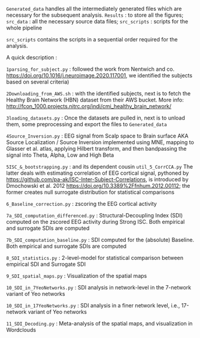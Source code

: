 
`Generated_data` handles all the intermediately generated files which are necessary for the subsequent analysis. `Results` : to store all the figures; `src_data` : all the necessary source data files; `src_scripts` : scripts for the whole pipeline

`src_scripts` contains the scripts in a sequential order required for the analysis.

A quick description : 

`1parsing_for_subject.py` : followed the work from Nentwich and co. https://doi.org/10.1016/j.neuroimage.2020.117001, we identified the subjects based on several criteria)

`2Downloading_from_AWS.sh` : with the identified subjects, next is to fetch the Healthy Brain Network (HBN) dataset from their AWS bucket. More info: http://fcon_1000.projects.nitrc.org/indi/cmi_healthy_brain_network/ 

`3loading_datasets.py` : Once the datasets are pulled in, next is to unload them, some preprocessing and export the files to `Generated_data`

`4Source_Inversion.py` : EEG signal from Scalp space to Brain surface AKA Source Localization / Source Inversion implemented using MNE, mapping to Glasser et al. atlas, applying Hilbert transform, and then bandpassing the signal into Theta, Alpha, Low and High Beta

`5ISC_&_bootstrapping.py` : and its dependent cousin `util_5_CorrCCA.py` The latter deals with estimating correlation of EEG cortical signal, pythoned by https://github.com/pa-ak/ISC-Inter-Subject-Correlations, is introduced by Dmochowski et al. 2012 https://doi.org/10.3389%2Ffnhum.2012.00112; the former creates null surrogate distribution for statistical comparisons

`6_Baseline_correction.py` : zscoring the EEG cortical activity

`7a_SDI_computation_differenced.py` : Structural-Decoupling Index (SDI) computed on the zscored EEG activity during Strong ISC. Both empirical and surrogate SDIs are computed

`7b_SDI_computation_baseline.py` : SDI computed for the (absolute) Baseline. Both empirical and surrogate SDIs are computed

`8_SDI_statistics.py` : 2-level-model for statistical comparison between empirical SDI and Surrogate SDI

`9_SDI_spatial_maps.py` : Visualization of the spatial maps

`10_SDI_in_7YeoNetworks.py` : SDI analysis in network-level in the 7-network variant of Yeo networks

`10_SDI_in_17YeoNetworks.py` : SDI analysis in a finer network level, i.e., 17-network variant of Yeo networks

`11_SDI_Decoding.py` : Meta-analysis of the spatial maps, and visualization in Wordclouds

